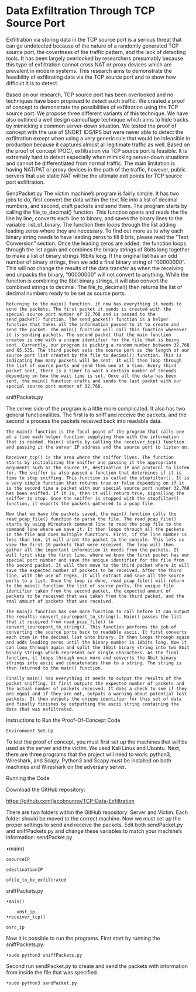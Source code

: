 # Data Exfiltration Through TCP Source Port
 
Exfiltration via storing data in the TCP source port is a serious threat that can go undetected because of the nature of a randomly generated TCP source port, the covertness of the traffic pattern, and the lack of detecting tools. It has been largely overlooked by researchers presumably because this type of exfiltration cannot cross NAT or proxy devices which are prevalent in modern systems. This research aims to demonstrate the feasibility of exfiltrating data via the TCP source port and to show how difficult it is to detect. 

Based on our research, TCP source port has been overlooked and no techniques have been proposed to detect such traffic. We created a proof of concept to demonstrate the possibilities of exfiltration using the TCP source port. We propose three different variants of this technique. We have also outlined a well design camouflage technique which aims to hide tracks by mimicking a common server-down situation. We tested the proof of concept with the use of SNORT IDS/IPS but were never able to detect the exfiltration except when using a very generic rule that would be infeasible in production because it captures almost all legitimate traffic as well. 
Based on the proof of concept (POC), exfiltration via TCP source port is feasible. It is extremely hard to detect especially when mimicking server-down situations and cannot be differentiated from normal traffic. The main limitation is having NAT/PAT or proxy devices in the path of the traffic, however, public servers that use static NAT will be the ultimate exit points for TCP source port exfiltration.


SendPacket.py
The victim machine’s program is fairly simple. It has two jobs to do, first convert the data within the text file into a list of decimal numbers, and second, craft packets and send them. The program starts by calling the file_to_decimal() function. This function opens and reads the file line by line, converts each line to binary, and saves the binary lines to the variable: list_of_binary. The function then loops through the list adding leading zeros where they are necessary. To find out more as to why each binary string needs to have leading zeros to fill 8 bits, please read the “Text Conversion” section. Once the leading zeros are added, the function loops through the list again and combines the binary strings of 8bits long together to make a list of binary strings 16bits long. If the original list has an odd number of binary strings, then we add a final binary string of “00000000”. This will not change the results of the data transfer as when the receiving end unpacks the binary, “00000000” will not convert to anything. While the function is combining the 8bit binary strings, it will also convert the combined strings to decimal. The file_to_decimal() then returns the list of decimal numbers ready to be set as source ports.

	Returning to the main() function, it now has everything it needs to send the packets. The first packet it sends is created with the special source port number of 32,768 and is passed to the send_packet() function. The send_packet() function is a helper function that takes all the information passed to it to create and send the packet. The main() function will call this function whenever it is sending packets. The second packet that the main function creates is one with a unique identifier for the file that is being sent. Currently, our program is picking a random number between 32,768 and 65,535. The third packet sets the source port as the length of our source port list created by the file_to_decimal() function. This is indicating how many packets will be sent. It will then loop through the list of source ports and send them one at a time. Every third packet sent, there is a timer to wait a certain number of seconds depending on how the wait time is set. Once all the data has been sent, the main() function crafts and sends the last packet with our special source port number of 32,768.

sniffPackets.py

The server side of the program is a little more complicated. It also has two general functionalities. The first is to sniff and receive the packets, and the second is process the packets received back into readable data.

	The main() function is the focal point of the program that calls one at a time each helper function supplying them with the information that is needed. Main() starts by calling the receiver_tcp() function and passing it the server IP address and the source port to listen on.
	
	Receiver_tcp() is the area where the sniffer lives. The function starts by initializing the sniffer and passing it the appropriate arguments such as the source IP, destination IP and protocol to listen for. The sniffer is also passed a function that determines if it is time to stop sniffing. This function is called the stopfilter(). It is a very simple function that returns true or false depending on if it is the second time a packet with our special source port number 32,768 has been sniffed. If it is, then it will return true, signalling the sniffer to stop. Once the sniffer is stopped with the stopfilter() function, it exports the packets gathered to a pcap file.
	
 	Now that we have the packets saved, the main() function calls the read_pcap_file() function to parse the file. The read_pcap_file() starts by using Wireshark command line to read the pcap file to the command line where we save it. It then loops through all the packets in the file and does multiple functions. First, if the line number is less than ten, it will print the packet to the console. This lets us view the first 10 packets that were received. The loop will then gather all the important information it needs from the packets. It will first skip the first line, where we know the first packet has our special port number and save the unique identifier for the file from the second packet. It will then move to the third packet where it will save the expected number of packets to be received. After the third line, with the use of regex, it will extract and save all the source ports to a list. Once the loop is done, read_pcap_file() will return to the main() function the list of source ports, the unique file identifier taken from the second packet, the expected amount of packets to be received that was taken from the third packet, and the real amount of packets that was received.
	
	The main() function has one more function to call before it can output the results: convert_sourceport_to_string(). Main() passes the list that it received from read_pcap_file() to convert_sourceport_to_string(). This function performs the job of converting the source ports back to readable ascii. It first converts each item in the decimal list into binary. It then loops through again and adds leading zeros until the binary number is 16bits long. Now it can loop through again and split the 16bit binary string into two 8bit binary strings which represent our single characters. As the final function, it loops through once more and converts the 8bit binary strings into ascii and concatenates them to a string. The string is then returned to the main() function.
	
	Finally main() has everything it needs to output the results of the packet sniffing. It first outputs the expected number of packets and the actual number of packets received. It does a check to see if they are equal and if they are not, outputs a warning about potential lost packets. It then outputs the unique identifier for this set of data and finally finishes by outputting the ascii string containing the data that was exfiltrated.


Instructions to Run the Proof-Of-Concept Code

	Environment Set-Up
	
To test the proof of concept, you must first set up the machines that will be used as the server and the victim. We used Kali Linux and Ubuntu. Next, there are three programs that the project will need to work: python3, Wireshark, and Scapy. Python3 and Scapy must be installed on both machines and Wireshark on the adversary server. 

Running the Code

Download the GitHub repository: 

https://github.com/jacobnunno/TCP-Data-Exfiltration

There are two folders within the GitHub repository: Server and Victim. Each folder should be moved to the correct machine. Now we must set up the proper settings to send and receive the packets. Edit both sendPacket.py and sniffPackets.py and change these variables to match your machine’s information:
sendPacket.py

•main()

	osourceIP

	odestinationIP

	ofile_to_be_exfiltrated

sniffPackets.py 

	•main()

		odst_ip
	•receiver_tcp()

	osrc_ip
	
	
Now it is possible to run the programs. First start by running the sniffPackets.py:

	•sudo python3 sniffPackets.py


Second run sendPacket.py to create and send the packets with information from inside the file that was specified.

	•sudo python3 sendPacket.py
